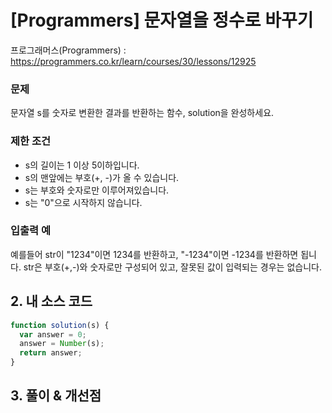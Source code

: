 # [Programmers] 문자열을 정수로 바꾸기

프로그래머스(Programmers) : https://programmers.co.kr/learn/courses/30/lessons/12925

### 문제

문자열 s를 숫자로 변환한 결과를 반환하는 함수, solution을 완성하세요.

### 제한 조건

- s의 길이는 1 이상 5이하입니다.
- s의 맨앞에는 부호(+, -)가 올 수 있습니다.
- s는 부호와 숫자로만 이루어져있습니다.
- s는 "0"으로 시작하지 않습니다.

### 입출력 예

예를들어 str이 "1234"이면 1234를 반환하고, "-1234"이면 -1234를 반환하면 됩니다.
str은 부호(+,-)와 숫자로만 구성되어 있고, 잘못된 값이 입력되는 경우는 없습니다.

## 2. 내 소스 코드

```javascript
function solution(s) {
  var answer = 0;
  answer = Number(s);
  return answer;
}
```

## 3. 풀이 & 개선점

